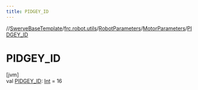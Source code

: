 ```yaml
---
title: PIDGEY_ID
---
```

//[SwerveBaseTemplate](../../../../index.html)/[frc.robot.utils](../../index.html)/[RobotParameters](../index.html)/[MotorParameters](index.html)/[PIDGEY_ID](-p-i-d-g-e-y_-i-d.html)



# PIDGEY_ID



[jvm]\
val [PIDGEY_ID](-p-i-d-g-e-y_-i-d.html): [Int](https://kotlinlang.org/api/latest/jvm/stdlib/kotlin/-int/index.html) = 16




